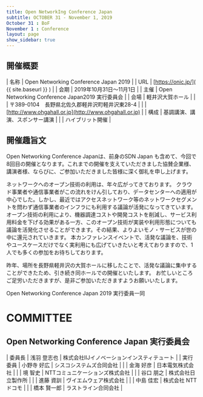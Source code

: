 ```yaml
---
title: Open NetworkIng Conference Japan
subtitle: OCTOBER 31 - November 1, 2019
October 31 : BoF
November 1 : Conference
layout: page
show_sidebar: true
---
```

## 開催概要

| 名称     | Open Networking Conference Japan 2019 |
| URL      | [https://onic.jp/]( {{ site.baseurl }} ) |
| 会期     | 2019年10月31日〜11月1日 |
| 主催     | Open Networking Conference Japan2019 実行委員会 |
| 会場     | 軽井沢大賀ホール |
|          | 〒389-0104　長野県北佐久郡軽井沢町軽井沢東28-4 |
|          | [http://www.ohgahall.or.jp](http://www.ohgahall.or.jp) |
| 構成     | 基調講演、講演、スポンサー講演 |
|          | ハイブリット開催 |

## 開催趣旨文
Open Networking Conference Japanは、前身のSDN Japan も含めて、今回で8回目の開催となります。これまでの開催を支えていただきました協賛企業様、講演者様、ならびに、ご参加いただきました皆様に深く御礼を申し上げます。

ネットワークへのオープン技術の利用は、年々広がってきております。
クラウド事業者や通信事業者がこの流れをけん引しており、データセンターへの適用が中心でした。しかし、最近ではアクセスネットワーク等のネットワークセグメントを問わず通信事業者のインフラにも利用する議論が活発になってきています。
オープン技術の利用により、機器調達コストや開発コストを削減し、サービス利用料金を下げる効果がある一方、このオープン技術が実装や利用形態についても議論を活発化させることができます。その結果、よりよいモノ・サービスが世の中に還元されていきます。
本カンファレンスイベントで、活発な議論を、技術やユースケースだけでなく実利用にも広げていきたいと考えておりますので、1人でも多くの参加をお待ちしております。

昨年、場所を長野県軽井沢の大賀ホールに移したことで、活発な議論に集中することができたため、引き続き同ホールでの開催といたします。
お忙しいところご足労いただきますが、是非ご参加いただきますようお願いいたします。

Open Networking Conference Japan 2019 実行委員一同

# COMMITTEE

## Open Networking Conference Japan 実行委員会

| 委員長   | 浅羽 登志也 | 株式会社IIJイノベーションインスティテュート |
| 実行委員 | 小野寺 好広  | シスコシステムズ合同会社 |
|          | 金海 好彦 | 日本電気株式会社 |
|          | 境 智史 | NTTコミュニケーションズ株式会社 |
|          | 谷口 朋之 | 株式会社日立製作所 |
|          | 進藤 資訓 | ヴイエムウェア株式会社 |
|          | 中島 佳宏 | 株式会社 NTTドコモ |
|          | 橋本 賢一郎 | ラストライン合同会社 |